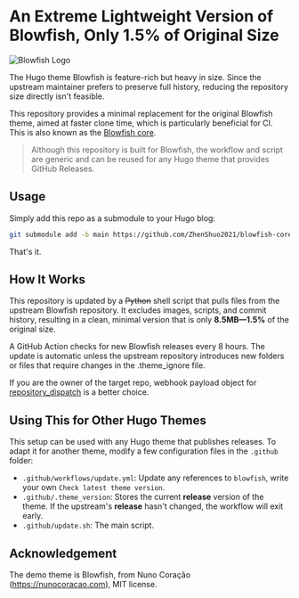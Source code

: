 # An Extreme Lightweight Version of Blowfish, Only 1.5% of Original Size

![Blowfish Logo](https://github.com/nunocoracao/blowfish/blob/main/logo.png?raw=true)

The Hugo theme Blowfish is feature-rich but heavy in size. Since the upstream maintainer prefers to preserve full history, reducing the repository size directly isn't feasible.

This repository provides a minimal replacement for the original Blowfish theme, aimed at faster clone time, which is particularly beneficial for CI. This is also known as the [Blowfish core](https://github.com/nunocoracao/blowfish/issues/980#issuecomment-1743626167).

> Although this repository is built for Blowfish, the workflow and script are generic and can be reused for any Hugo theme that provides GitHub Releases.

## Usage

Simply add this repo as a submodule to your Hugo blog:

```sh
git submodule add -b main https://github.com/ZhenShuo2021/blowfish-core.git themes/blowfish
```

That's it.

## How It Works

This repository is updated by a ~~Python~~ shell script that pulls files from the upstream Blowfish repository. It excludes images, scripts, and commit history, resulting in a clean, minimal version that is only **8.5MB—1.5%** of the original size.

A GitHub Action checks for new Blowfish releases every 8 hours. The update is automatic unless the upstream repository introduces new folders or files that require changes in the .theme_ignore file.

If you are the owner of the target repo, webhook payload object for [repository_dispatch](https://docs.github.com/en/webhooks/webhook-events-and-payloads#repository_dispatch) is a better choice.

## Using This for Other Hugo Themes

This setup can be used with any Hugo theme that publishes releases. To adapt it for another theme, modify a few configuration files in the `.github` folder:

- `.github/workflows/update.yml`: Update any references to `blowfish`, write your own `Check latest theme version`.
- `.github/.theme_version`: Stores the current **release** version of the theme. If the upstream's **release** hasn't changed, the workflow will exit early.
- `.github/update.sh`: The main script.

## Acknowledgement

The demo theme is Blowfish, from Nuno Coração (https://nunocoracao.com), MIT license.
